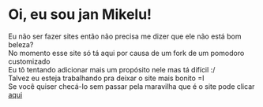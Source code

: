 # Oi, eu sou jan Mikelu!
Eu não ser fazer sites então não precisa me dizer que ele não está bom beleza?  
No momento esse site só tá aqui por causa de um fork de um pomodoro customizado  
Eu tô tentando adicionar mais um propósito nele mas tá difícil :/  
Talvez eu esteja trabalhando pra deixar o site mais bonito =I  
Se você quiser checá-lo sem passar pela maravilha que é o site pode clicar [aqui](https://miguelalcalde311205.github.io/tomodoro/index.html)
